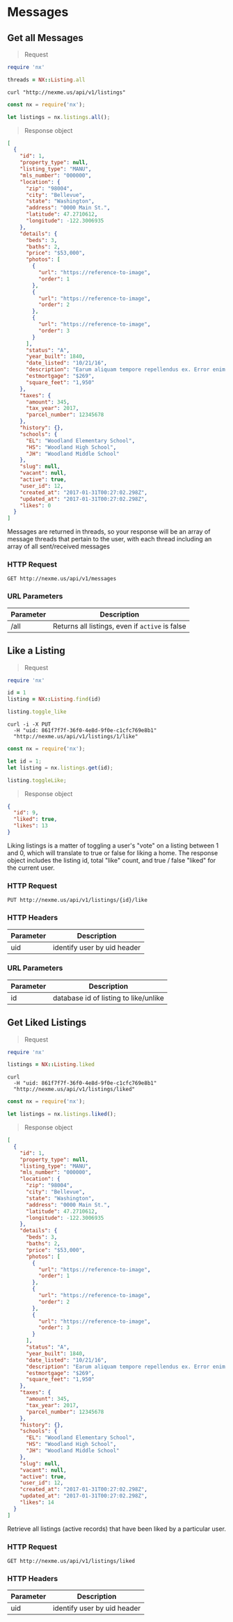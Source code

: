 # Messages

## Get all Messages

> Request

```ruby
require 'nx'

threads = NX::Listing.all
```

```shell
curl "http://nexme.us/api/v1/listings"
```

```javascript
const nx = require('nx');

let listings = nx.listings.all();
```
> Response object

```json
[
  {
    "id": 1,
    "property_type": null,
    "listing_type": "MANU",
    "mls_number": "000000",
    "location": {
      "zip": "98004",
      "city": "Bellevue",
      "state": "Washington",
      "address": "0000 Main St.",
      "latitude": 47.2710612,
      "longitude": -122.3006935
    },
    "details": {
      "beds": 3,
      "baths": 2,
      "price": "$53,000",
      "photos": [
        {
          "url": "https://reference-to-image",
          "order": 1
        },
        {
          "url": "https://reference-to-image",
          "order": 2
        },
        {
          "url": "https://reference-to-image",
          "order": 3
        }
      ],
      "status": "A",
      "year_built": 1840,
      "date_listed": "10/21/16",
      "description": "Earum aliquam tempore repellendus ex. Error enim ut sed maxime consequatur. Optio et dolorem laboriosam magnam animi. Adipisci sed sed blanditiis qui nostrum consequatur sequi. Sit fugiat quae velit sint rem.",
      "estmortgage": "$269",
      "square_feet": "1,950"
    },
    "taxes": {
      "amount": 345,
      "tax_year": 2017,
      "parcel_number": 12345678
    },
    "history": {},
    "schools": {
      "EL": "Woodland Elementary School",
      "HS": "Woodland High School",
      "JH": "Woodland Middle School"
    },
    "slug": null,
    "vacant": null,
    "active": true,
    "user_id": 12,
    "created_at": "2017-01-31T00:27:02.298Z",
    "updated_at": "2017-01-31T00:27:02.298Z",
    "likes": 0
  }
]
```

Messages are returned in threads, so your response will be an array of message threads that pertain to the user, with each thread including an array of all sent/received messages

### HTTP Request

`GET http://nexme.us/api/v1/messages`

### URL Parameters

Parameter | Description
--------- | -----------
/all | Returns all listings, even if <code>active</code> is false

<!-- ############################################################################################## -->


## Like a Listing

> Request

```ruby
require 'nx'

id = 1
listing = NX::Listing.find(id)

listing.toggle_like
```

```shell
curl -i -X PUT
  -H "uid: 861f7f7f-36f0-4e8d-9f0e-c1cfc769e8b1"
  "http://nexme.us/api/v1/listings/1/like"
```

```javascript
const nx = require('nx');

let id = 1;
let listing = nx.listings.get(id);

listing.toggleLike;
```
> Response object

```json
{
  "id": 9,
  "liked": true,
  "likes": 13
}
```

Liking listings is a matter of toggling a user's "vote" on a listing between 1 and 0, which will translate to true or false for liking a home. The response object includes the listing id, total "like" count, and true / false "liked" for the current user.

### HTTP Request

`PUT http://nexme.us/api/v1/listings/{id}/like`

### HTTP Headers

Parameter | Description
--------- | -----------
uid | identify user by uid header

### URL Parameters

Parameter | Description
--------- | -----------
id | database id of listing to like/unlike

<!-- ############################################################################################## -->


## Get Liked Listings

> Request

```ruby
require 'nx'

listings = NX::Listing.liked
```

```shell
curl
  -H "uid: 861f7f7f-36f0-4e8d-9f0e-c1cfc769e8b1"
  "http://nexme.us/api/v1/listings/liked"
```

```javascript
const nx = require('nx');

let listings = nx.listings.liked();
```
> Response object

```json
[
  {
    "id": 1,
    "property_type": null,
    "listing_type": "MANU",
    "mls_number": "000000",
    "location": {
      "zip": "98004",
      "city": "Bellevue",
      "state": "Washington",
      "address": "0000 Main St.",
      "latitude": 47.2710612,
      "longitude": -122.3006935
    },
    "details": {
      "beds": 3,
      "baths": 2,
      "price": "$53,000",
      "photos": [
        {
          "url": "https://reference-to-image",
          "order": 1
        },
        {
          "url": "https://reference-to-image",
          "order": 2
        },
        {
          "url": "https://reference-to-image",
          "order": 3
        }
      ],
      "status": "A",
      "year_built": 1840,
      "date_listed": "10/21/16",
      "description": "Earum aliquam tempore repellendus ex. Error enim ut sed maxime consequatur. Optio et dolorem laboriosam magnam animi. Adipisci sed sed blanditiis qui nostrum consequatur sequi. Sit fugiat quae velit sint rem.",
      "estmortgage": "$269",
      "square_feet": "1,950"
    },
    "taxes": {
      "amount": 345,
      "tax_year": 2017,
      "parcel_number": 12345678
    },
    "history": {},
    "schools": {
      "EL": "Woodland Elementary School",
      "HS": "Woodland High School",
      "JH": "Woodland Middle School"
    },
    "slug": null,
    "vacant": null,
    "active": true,
    "user_id": 12,
    "created_at": "2017-01-31T00:27:02.298Z",
    "updated_at": "2017-01-31T00:27:02.298Z",
    "likes": 14
  }
]
```

Retrieve all listings (active records) that have been liked by a particular user.

### HTTP Request

`GET http://nexme.us/api/v1/listings/liked`

### HTTP Headers

Parameter | Description
--------- | -----------
uid | identify user by uid header

<!-- ############################################################################################## -->
